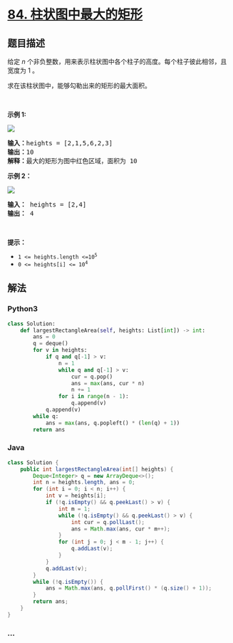 # [84. 柱状图中最大的矩形](https://leetcode-cn.com/problems/largest-rectangle-in-histogram)



## 题目描述

<!-- 这里写题目描述 -->

<p>给定 <em>n</em> 个非负整数，用来表示柱状图中各个柱子的高度。每个柱子彼此相邻，且宽度为 1 。</p>

<p>求在该柱状图中，能够勾勒出来的矩形的最大面积。</p>

<p> </p>

<p><strong>示例 1:</strong></p>

<p><img src="https://assets.leetcode.com/uploads/2021/01/04/histogram.jpg" /></p>

<pre>
<strong>输入：</strong>heights = [2,1,5,6,2,3]
<strong>输出：</strong>10
<strong>解释：</strong>最大的矩形为图中红色区域，面积为 10
</pre>

<p><strong>示例 2：</strong></p>

<p><img src="https://assets.leetcode.com/uploads/2021/01/04/histogram-1.jpg" /></p>

<pre>
<strong>输入：</strong> heights = [2,4]
<b>输出：</b> 4</pre>

<p> </p>

<p><strong>提示：</strong></p>

<ul>
	<li><code>1 <= heights.length <=10<sup>5</sup></code></li>
	<li><code>0 <= heights[i] <= 10<sup>4</sup></code></li>
</ul>


## 解法

<!-- 这里可写通用的实现逻辑 -->

<!-- tabs:start -->

### **Python3**

<!-- 这里可写当前语言的特殊实现逻辑 -->

```python
class Solution:
    def largestRectangleArea(self, heights: List[int]) -> int:
        ans = 0
        q = deque()
        for v in heights:
            if q and q[-1] > v:
                n = 1
                while q and q[-1] > v:
                    cur = q.pop()
                    ans = max(ans, cur * n)
                    n += 1
                for i in range(n - 1):
                    q.append(v)
            q.append(v)
        while q:
            ans = max(ans, q.popleft() * (len(q) + 1))
        return ans
```

### **Java**

<!-- 这里可写当前语言的特殊实现逻辑 -->

```java
class Solution {
    public int largestRectangleArea(int[] heights) {
        Deque<Integer> q = new ArrayDeque<>();
        int n = heights.length, ans = 0;
        for (int i = 0; i < n; i++) {
            int v = heights[i];
            if (!q.isEmpty() && q.peekLast() > v) {
                int m = 1;
                while (!q.isEmpty() && q.peekLast() > v) {
                    int cur = q.pollLast();
                    ans = Math.max(ans, cur * m++);
                }
                for (int j = 0; j < m - 1; j++) {
                    q.addLast(v);
                }
            }
            q.addLast(v);
        }
        while (!q.isEmpty()) {
            ans = Math.max(ans, q.pollFirst() * (q.size() + 1));
        }
        return ans;
    }
}
```

### **...**

```

```

<!-- tabs:end -->
